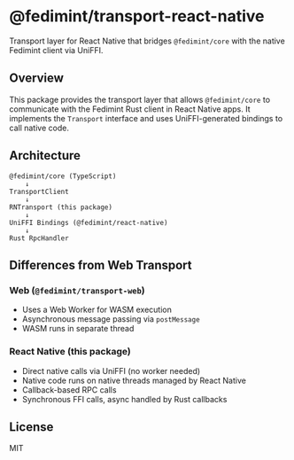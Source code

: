 # @fedimint/transport-react-native

Transport layer for React Native that bridges `@fedimint/core` with the native Fedimint client via UniFFI.

## Overview

This package provides the transport layer that allows `@fedimint/core` to communicate with the Fedimint Rust client in React Native apps. It implements the `Transport` interface and uses UniFFI-generated bindings to call native code.

## Architecture

```
@fedimint/core (TypeScript)
    ↓
TransportClient
    ↓
RNTransport (this package)
    ↓
UniFFI Bindings (@fedimint/react-native)
    ↓
Rust RpcHandler
```

## Differences from Web Transport

### Web (`@fedimint/transport-web`)

- Uses a Web Worker for WASM execution
- Asynchronous message passing via `postMessage`
- WASM runs in separate thread

### React Native (this package)

- Direct native calls via UniFFI (no worker needed)
- Native code runs on native threads managed by React Native
- Callback-based RPC calls
- Synchronous FFI calls, async handled by Rust callbacks

## License

MIT
